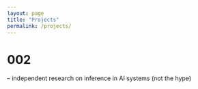 ```yaml
---
layout: page
title: "Projects"
permalink: /projects/
---
```

# 002
– independent research on inference in AI systems (not the hype)
